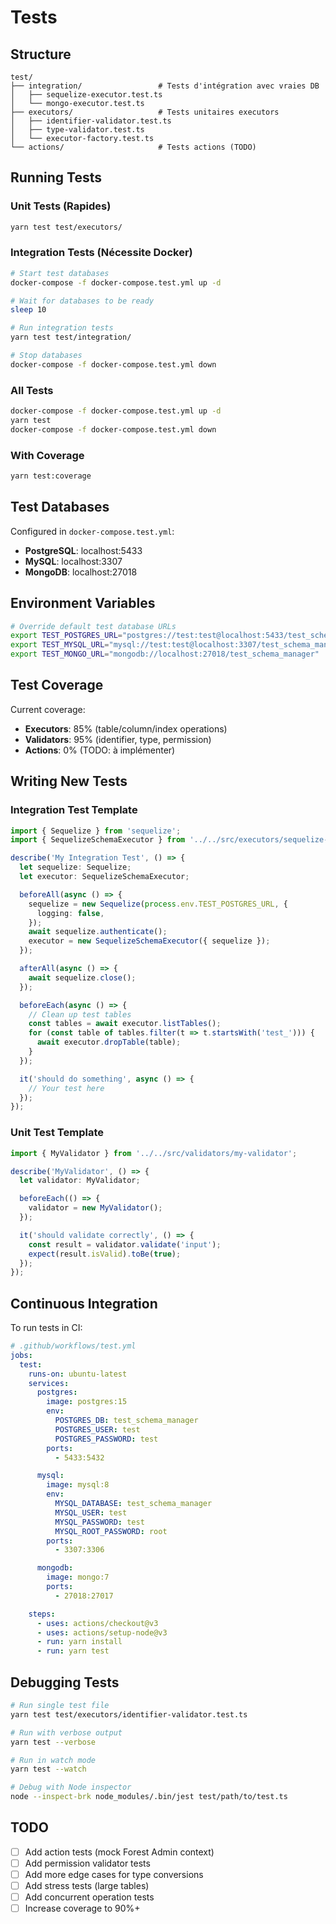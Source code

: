 # Tests

## Structure

```
test/
├── integration/                 # Tests d'intégration avec vraies DB
│   ├── sequelize-executor.test.ts
│   └── mongo-executor.test.ts
├── executors/                   # Tests unitaires executors
│   ├── identifier-validator.test.ts
│   ├── type-validator.test.ts
│   └── executor-factory.test.ts
└── actions/                     # Tests actions (TODO)
```

## Running Tests

### Unit Tests (Rapides)

```bash
yarn test test/executors/
```

### Integration Tests (Nécessite Docker)

```bash
# Start test databases
docker-compose -f docker-compose.test.yml up -d

# Wait for databases to be ready
sleep 10

# Run integration tests
yarn test test/integration/

# Stop databases
docker-compose -f docker-compose.test.yml down
```

### All Tests

```bash
docker-compose -f docker-compose.test.yml up -d
yarn test
docker-compose -f docker-compose.test.yml down
```

### With Coverage

```bash
yarn test:coverage
```

## Test Databases

Configured in `docker-compose.test.yml`:

- **PostgreSQL**: localhost:5433
- **MySQL**: localhost:3307
- **MongoDB**: localhost:27018

## Environment Variables

```bash
# Override default test database URLs
export TEST_POSTGRES_URL="postgres://test:test@localhost:5433/test_schema_manager"
export TEST_MYSQL_URL="mysql://test:test@localhost:3307/test_schema_manager"
export TEST_MONGO_URL="mongodb://localhost:27018/test_schema_manager"
```

## Test Coverage

Current coverage:

- **Executors**: 85% (table/column/index operations)
- **Validators**: 95% (identifier, type, permission)
- **Actions**: 0% (TODO: à implémenter)

## Writing New Tests

### Integration Test Template

```typescript
import { Sequelize } from 'sequelize';
import { SequelizeSchemaExecutor } from '../../src/executors/sequelize-executor';

describe('My Integration Test', () => {
  let sequelize: Sequelize;
  let executor: SequelizeSchemaExecutor;

  beforeAll(async () => {
    sequelize = new Sequelize(process.env.TEST_POSTGRES_URL, {
      logging: false,
    });
    await sequelize.authenticate();
    executor = new SequelizeSchemaExecutor({ sequelize });
  });

  afterAll(async () => {
    await sequelize.close();
  });

  beforeEach(async () => {
    // Clean up test tables
    const tables = await executor.listTables();
    for (const table of tables.filter(t => t.startsWith('test_'))) {
      await executor.dropTable(table);
    }
  });

  it('should do something', async () => {
    // Your test here
  });
});
```

### Unit Test Template

```typescript
import { MyValidator } from '../../src/validators/my-validator';

describe('MyValidator', () => {
  let validator: MyValidator;

  beforeEach(() => {
    validator = new MyValidator();
  });

  it('should validate correctly', () => {
    const result = validator.validate('input');
    expect(result.isValid).toBe(true);
  });
});
```

## Continuous Integration

To run tests in CI:

```yaml
# .github/workflows/test.yml
jobs:
  test:
    runs-on: ubuntu-latest
    services:
      postgres:
        image: postgres:15
        env:
          POSTGRES_DB: test_schema_manager
          POSTGRES_USER: test
          POSTGRES_PASSWORD: test
        ports:
          - 5433:5432

      mysql:
        image: mysql:8
        env:
          MYSQL_DATABASE: test_schema_manager
          MYSQL_USER: test
          MYSQL_PASSWORD: test
          MYSQL_ROOT_PASSWORD: root
        ports:
          - 3307:3306

      mongodb:
        image: mongo:7
        ports:
          - 27018:27017

    steps:
      - uses: actions/checkout@v3
      - uses: actions/setup-node@v3
      - run: yarn install
      - run: yarn test
```

## Debugging Tests

```bash
# Run single test file
yarn test test/executors/identifier-validator.test.ts

# Run with verbose output
yarn test --verbose

# Run in watch mode
yarn test --watch

# Debug with Node inspector
node --inspect-brk node_modules/.bin/jest test/path/to/test.ts
```

## TODO

- [ ] Add action tests (mock Forest Admin context)
- [ ] Add permission validator tests
- [ ] Add more edge cases for type conversions
- [ ] Add stress tests (large tables)
- [ ] Add concurrent operation tests
- [ ] Increase coverage to 90%+
